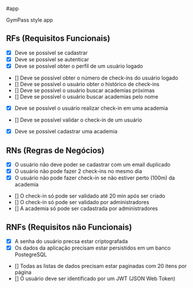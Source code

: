 #app

GymPass style app

## RFs (Requisitos Funcionais)

- [x] Deve se possível se cadastrar
- [x] Deve se possível se autenticar
- [x] Deve se possível obter o perfil de um usuário logado
- [] Deve se possível obter o número de check-ins do usuário logado
- [] Deve se possível o usuário obter o histórico de check-ins
- [] Deve se possível o usuário buscar academias próximas
- [] Deve se possível o usuário buscar academias pelo nome
- [x] Deve se possível o usuário realizar check-in em uma academia
- [] Deve se possível validar o check-in de um usuário
- [x] Deve se possível cadastrar uma academia

## RNs (Regras de Negócios)

- [x] O usuário não deve poder se cadastrar com um email duplicado
- [x] O usuário não pode fazer 2 check-ins no mesmo dia
- [x] O usuário não pode fazer check-in se não estiver perto (100m) da academia
- [] O check-in só pode ser validado até 20 min após ser criado
- [] O check-in só pode ser validado por administradores
- [] A academia só pode ser cadastrada por administradores

## RNFs (Requisitos não Funcionais)

- [x] A senha do usuário precsa estar criptografada
- [x] Os dados da aplicação precisam estar persistidos em um banco PostegreSQL
- [] Todas as listas de dados precisam estar paginadas com 20 itens por página
- [] O usuário deve ser identificado por um JWT (JSON Web Token)